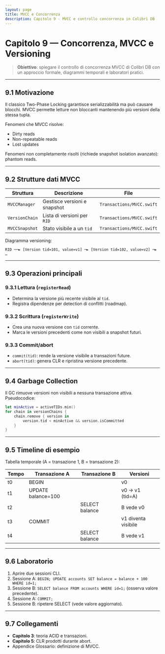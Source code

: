 ```yaml
---
layout: page
title: MVCC e Concorrenza
description: Capitolo 9 - MVCC e controllo concorrenza in Colibrì DB
---
```


# Capitolo 9 — Concorrenza, MVCC e Versioning

> **Obiettivo**: spiegare il controllo di concorrenza MVCC di Colibrì DB con un approccio formale, diagrammi temporali e laboratori pratici.

---

## 9.1 Motivazione

Il classico Two-Phase Locking garantisce serializzabilità ma può causare blocchi. MVCC permette letture non bloccanti mantenendo più versioni della stessa tupla.

Fenomeni che MVCC risolve:
- Dirty reads
- Non-repeatable reads
- Lost updates

Fenomeni non completamente risolti (richiede snapshot isolation avanzato): phantom reads.

---

## 9.2 Strutture dati MVCC

| Struttura | Descrizione | File |
|-----------|-------------|------|
| `MVCCManager` | Gestisce versioni e snapshot | `Transactions/MVCC.swift` |
| `VersionChain` | Lista di versioni per `RID` | `Transactions/MVCC.swift` |
| `MVCCSnapshot` | Stato visibile a un `tid` | `Transactions/MVCC.swift` |

Diagramma versioning:
```
RID ──► [Version tid=101, value=v1] ─► [Version tid=102, value=v2] ─► …
```

---

## 9.3 Operazioni principali

### 9.3.1 Lettura (`registerRead`)
- Determina la versione più recente visibile al `tid`.
- Registra dipendenze per detection di conflitti (roadmap).

### 9.3.2 Scrittura (`registerWrite`)
- Crea una nuova versione con `tid` corrente.
- Marca le versioni precedenti come non visibili a snapshot futuri.

### 9.3.3 Commit/abort
- `commit(tid)`: rende la versione visibile a transazioni future.
- `abort(tid)`: genera CLR e ripristina versione precedente.

---

## 9.4 Garbage Collection

Il GC rimuove versioni non visibili a nessuna transazione attiva. Pseudocodice:
```swift
let minActive = activeTIDs.min()
for chain in versionChains {
    chain.remove { version in
        version.tid < minActive && version.isCommitted
    }
}
```

---

## 9.5 Timeline di esempio

Tabella temporale (A = transazione 1, B = transazione 2):

| Tempo | Transazione A | Transazione B | Versioni |
|-------|---------------|---------------|----------|
| t0 | BEGIN | | v0 |
| t1 | UPDATE balance=100 | | v0 → v1 (tid=A) |
| t2 | | SELECT balance | B vede v0 |
| t3 | COMMIT | | v1 diventa visibile |
| t4 | | SELECT balance | B vede v1 |

---

## 9.6 Laboratorio

1. Aprire due sessioni CLI.
2. Sessione A: `BEGIN; UPDATE accounts SET balance = balance + 100 WHERE id=1;`
3. Sessione B: `SELECT balance FROM accounts WHERE id=1;` (osserva valore precedente).
4. Sessione A: `COMMIT;`
5. Sessione B: ripetere SELECT (vede valore aggiornato).

---

## 9.7 Collegamenti
- **Capitolo 3**: teoria ACID e transazioni.
- **Capitolo 5**: CLR prodotti durante abort.
- Appendice Glossario: definizione di MVCC.

